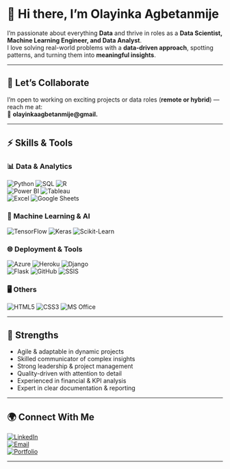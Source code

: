 # 👋 Hi there, I’m Olayinka Agbetanmije 

I’m passionate about everything **Data** and thrive in roles as a **Data Scientist, Machine Learning Engineer, and Data Analyst**.  
I love solving real-world problems with a **data-driven approach**, spotting patterns, and turning them into **meaningful insights**.  

---

## 👯 Let’s Collaborate  
I’m open to working on exciting projects or data roles (**remote or hybrid**) — reach me at:  
📩 **olayinkaagbetanmije@gmail.**  

---

## ⚡ Skills & Tools  

### 📊 Data & Analytics  
![Python](https://img.shields.io/badge/Python-3776AB?style=for-the-badge&logo=python&logoColor=white)  ![SQL](https://img.shields.io/badge/SQL-336791?style=for-the-badge&logo=postgresql&logoColor=white)  ![R](https://img.shields.io/badge/R-276DC3?style=for-the-badge&logo=r&logoColor=white)  
![Power BI](https://img.shields.io/badge/Power%20BI-F2C811?style=for-the-badge&logo=powerbi&logoColor=black)  ![Tableau](https://img.shields.io/badge/Tableau-E97627?style=for-the-badge&logo=tableau&logoColor=white)  
![Excel](https://img.shields.io/badge/Excel-217346?style=for-the-badge&logo=microsoft-excel&logoColor=white)  ![Google Sheets](https://img.shields.io/badge/Google%20Sheets-34A853?style=for-the-badge&logo=googlesheets&logoColor=white)  

### 🤖 Machine Learning & AI  
![TensorFlow](https://img.shields.io/badge/TensorFlow-FF6F00?style=for-the-badge&logo=tensorflow&logoColor=white)  ![Keras](https://img.shields.io/badge/Keras-D00000?style=for-the-badge&logo=keras&logoColor=white)  ![Scikit-Learn](https://img.shields.io/badge/Scikit--Learn-F7931E?style=for-the-badge&logo=scikit-learn&logoColor=white)  

### 🌐 Deployment & Tools  
![Azure](https://img.shields.io/badge/Azure-0078D4?style=for-the-badge&logo=microsoft-azure&logoColor=white)  ![Heroku](https://img.shields.io/badge/Heroku-430098?style=for-the-badge&logo=heroku&logoColor=white)  ![Django](https://img.shields.io/badge/Django-092E20?style=for-the-badge&logo=django&logoColor=white)  
![Flask](https://img.shields.io/badge/Flask-000000?style=for-the-badge&logo=flask&logoColor=white) ![GitHub](https://img.shields.io/badge/GitHub-181717?style=for-the-badge&logo=github&logoColor=white)  ![SSIS](https://img.shields.io/badge/SSIS-217346?style=for-the-badge&logo=microsoft-sql-server&logoColor=white)  

### 🖥️ Others  
![HTML5](https://img.shields.io/badge/HTML5-E34F26?style=for-the-badge&logo=html5&logoColor=white)  ![CSS3](https://img.shields.io/badge/CSS3-1572B6?style=for-the-badge&logo=css3&logoColor=white)  ![MS Office](https://img.shields.io/badge/MS%20Office-D83B01?style=for-the-badge&logo=microsoft-office&logoColor=white)  

---

## 🚀 Strengths  
- Agile & adaptable in dynamic projects  
- Skilled communicator of complex insights  
- Strong leadership & project management  
- Quality-driven with attention to detail  
- Experienced in financial & KPI analysis  
- Expert in clear documentation & reporting  

---

## 🌍 Connect With Me  
[![LinkedIn](https://img.shields.io/badge/LinkedIn-0A66C2?style=for-the-badge&logo=linkedin&logoColor=white)](https://linkedin.com/in/olayinka-agbetanmije)  
[![Email](https://img.shields.io/badge/Email-D14836?style=for-the-badge&logo=gmail&logoColor=white)](mailto:olayinkaagbetanmije@gmail.com)  
[![Portfolio](https://img.shields.io/badge/Portfolio-000000?style=for-the-badge&logo=firefox&logoColor=white)](https://yourwebsite.com)  

---
